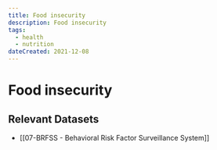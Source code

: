 ```yaml
---
title: Food insecurity
description: Food insecurity
tags:
  - health
  - nutrition
dateCreated: 2021-12-08
---
```

# Food insecurity
## Relevant Datasets
- [[07-BRFSS - Behavioral Risk Factor Surveillance System]]